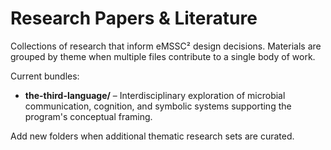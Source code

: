 # Research Papers & Literature

Collections of research that inform eMSSC² design decisions. Materials are grouped by theme when multiple files contribute to a single body of work.

Current bundles:

- **the-third-language/** – Interdisciplinary exploration of microbial communication, cognition, and symbolic systems supporting the program's conceptual framing.

Add new folders when additional thematic research sets are curated.
